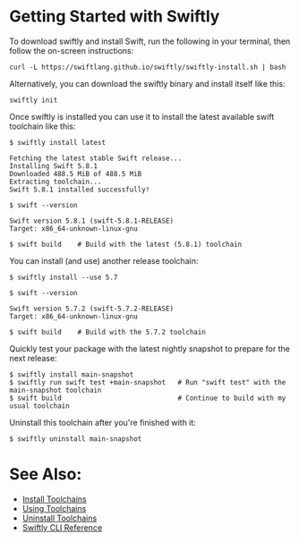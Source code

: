 # Getting Started with Swiftly

To download swiftly and install Swift, run the following in your terminal, then follow the on-screen instructions:

```
curl -L https://swiftlang.github.io/swiftly/swiftly-install.sh | bash
```

Alternatively, you can download the swiftly binary and install itself like this:

```
swiftly init
```

Once swiftly is installed you can use it to install the latest available swift toolchain like this:

```
$ swiftly install latest

Fetching the latest stable Swift release...
Installing Swift 5.8.1
Downloaded 488.5 MiB of 488.5 MiB
Extracting toolchain...
Swift 5.8.1 installed successfully!

$ swift --version

Swift version 5.8.1 (swift-5.8.1-RELEASE)
Target: x86_64-unknown-linux-gnu

$ swift build    # Build with the latest (5.8.1) toolchain
```

You can install (and use) another release toolchain:

```
$ swiftly install --use 5.7

$ swift --version

Swift version 5.7.2 (swift-5.7.2-RELEASE)
Target: x86_64-unknown-linux-gnu

$ swift build    # Build with the 5.7.2 toolchain
```

Quickly test your package with the latest nightly snapshot to prepare for the next release:

```
$ swiftly install main-snapshot
$ swiftly run swift test +main-snapshot   # Run "swift test" with the main-snapshot toolchain
$ swift build                             # Continue to build with my usual toolchain
```

Uninstall this toolchain after you're finished with it:

```
$ swiftly uninstall main-snapshot
```

# See Also:

- [Install Toolchains](install-toolchains)
- [Using Toolchains](use-toolchains)
- [Uninstall Toolchains](uninstall-toolchains)
- [Swiftly CLI Reference](swiftly-cli-reference)
